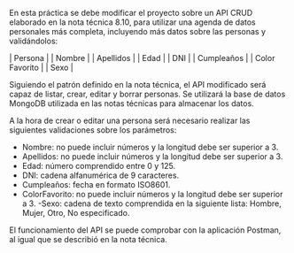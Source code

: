En esta práctica se debe modificar el proyecto sobre un API CRUD elaborado en la nota técnica 8.10, para utilizar una agenda de datos personales más completa, incluyendo más datos sobre las personas y validándolos:

| Persona |
| Nombre |
| Apellidos |
| Edad |
| DNI |
| Cumpleaños |
| Color Favorito |
| Sexo |

Siguiendo el patrón definido en la nota técnica, el API modificado será capaz de listar, crear, editar y borrar personas. Se utilizará la base de datos MongoDB utilizada en las notas técnicas para almacenar los datos.

A la hora de crear o editar una persona será necesario realizar las siguientes validaciones sobre los parámetros:

- Nombre: no puede incluir números y la longitud debe ser superior a 3.
- Apellidos: no puede incluir números y la longitud debe ser superior a 3.
- Edad: número comprendido entre 0 y 125.
- DNI: cadena alfanumérica de 9 caracteres.
- Cumpleaños: fecha en formato ISO8601.
- ColorFavorito: no puede incluir números y la longitud debe ser superior a 3.
 -Sexo: cadena de texto comprendida en la siguiente lista: Hombre, Mujer, Otro, No especificado.
 
El funcionamiento del API se puede comprobar con la aplicación Postman, al igual que se describió en la nota técnica.